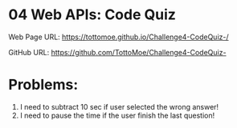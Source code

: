 # 04 Web APIs: Code Quiz

Web Page URL:
https://tottomoe.github.io/Challenge4-CodeQuiz-/

GitHub URL:
https://github.com/TottoMoe/Challenge4-CodeQuiz-

# Problems:
1) I need to subtract 10 sec if user selected the wrong answer!
2) I need to pause the time if the user finish the last question!